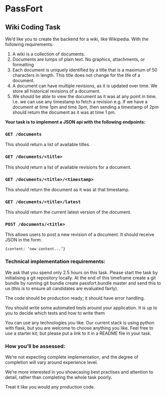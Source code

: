 # PassFort

## Wiki Coding Task

We’d like you to create the backend for a wiki, like Wikipedia. With the following requirements:

1. A wiki is a collection of documents.
2. Documents are lumps of plain text. No graphics, attachments, or formatting
3. Each document is uniquely identified by a title that is a maximum of 50 characters in length. This title does not change for the life of a document.
4. A document can have multiple revisions, as it is updated over time. We store all historical revisions of a document.
5. We should be able to view the document as it was at any point in time. I.e. we can use any timestamp to fetch a revision e.g. If we have a document at time 1pm and time 3pm, then sending a timestamp of 2pm should return the document as it was at time 1 pm.

**Your task is to implement a JSON api with the following endpoints:**

### `GET /documents`
This should return a list of available titles.

### `GET /documents/<title>`
This should return a list of available revisions for a document.

### `GET /documents/<title>/<timestamp>`
This should return the document as it was at that timestamp.

### `GET /documents/<title>/latest`
This should return the current latest version of the document.

### `POST /documents/<title>`
This allows users to post a new revision of a document.
It should receive JSON in the form: 

`{content: ‘new content...’}`

### Technical implementation requirements:

We ask that you spend only 2.5 hours on this task. Please start the task by initialising a git repository locally. At the end of this timeframe create a git bundle by running git bundle create passfort.bundle master and send this to us (this is to ensure all candidates are evaluated fairly).

The code should be production ready; it should have error handling.

You should write some automated tests around your application. It is up to you to decide which tests and how to write them

You can use any technologies you like. Our current stack is using python with flask, but you are welcome to choose anything you like. Feel free to use a starter kit; but please put a link to it in a README file in your task.

### How you’ll be assessed:
   
We’re not expecting complete implementation, and the degree of completion will vary around experience level. 

We’re more interested in you showcasing best practises and attention to detail, rather than completing the whole task poorly. 

Treat it like you would any production code.
